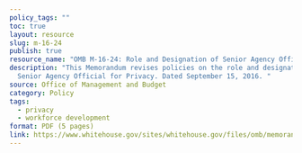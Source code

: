 ```yaml
---
policy_tags: ""
toc: true
layout: resource
slug: m-16-24
publish: true
resource_name: "OMB M-16-24: Role and Designation of Senior Agency Officials for Privacy"
description: "This Memorandum revises policies on the role and designation of a
  Senior Agency Official for Privacy. Dated September 15, 2016. "
source: Office of Management and Budget
category: Policy
tags:
  - privacy
  - workforce development
format: PDF (5 pages)
link: https://www.whitehouse.gov/sites/whitehouse.gov/files/omb/memoranda/2016/m_16_24_0.pdf
---
```


